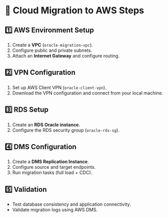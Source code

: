 # 🚀 Cloud Migration to AWS Steps

## 1️⃣ AWS Environment Setup
1. Create a **VPC** (`oracle-migration-vpc`).
2. Configure public and private subnets.
3. Attach an **Internet Gateway** and configure routing.

## 2️⃣ VPN Configuration
1. Set up AWS Client VPN (`oracle-client-vpn`).
2. Download the VPN configuration and connect from your local machine.

## 3️⃣ RDS Setup
1. Create an **RDS Oracle instance**.
2. Configure the RDS security group (`oracle-rds-sg`).

## 4️⃣ DMS Configuration
1. Create a **DMS Replication Instance**.
2. Configure source and target endpoints.
3. Run migration tasks (full load + CDC).

## 5️⃣ Validation
- Test database consistency and application connectivity.
- Validate migration logs using AWS DMS.
